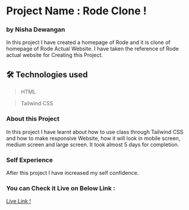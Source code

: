 # Project Name : **Rode Clone !**

### by Nisha Dewangan

In this project I have created a homepage of Rode and it is clone of homepage of Rode Actual Website. I have taken the reference of Rode actual website for Creating this Project.

## 🛠 Technologies used

> HTML

> Tailwind CSS

### About this Project

In this project I have learnt about how to use class through Tailwind CSS and how to make responsive Website, how it will look in mobile screen, medium screen and large screen. It took almost 5 days for completion.

### Self Experience

After this project I have increased my self confidence.

### You can Check it Live on Below Link :

[Live Link !](https://nisha-rode-clone.netlify.app/)
